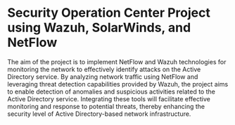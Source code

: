 # Security Operation Center Project using Wazuh, SolarWinds, and NetFlow
The aim of the project is to implement NetFlow and Wazuh technologies for monitoring the network to effectively identify attacks on the Active Directory service. By analyzing network traffic using NetFlow and leveraging threat detection capabilities provided by Wazuh, the project aims to enable detection of anomalies and suspicious activities related to the Active Directory service. Integrating these tools will facilitate effective monitoring and response to potential threats, thereby enhancing the security level of Active Directory-based network infrastructure.
